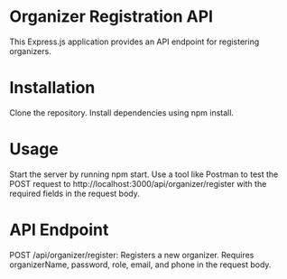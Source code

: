 # Organizer Registration API
This Express.js application provides an API endpoint for registering organizers.

# Installation
Clone the repository.
Install dependencies using npm install.

# Usage
Start the server by running npm start.
Use a tool like Postman to test the POST request to http://localhost:3000/api/organizer/register with the required fields in the request body.

# API Endpoint
POST /api/organizer/register: Registers a new organizer. Requires organizerName, password, role, email, and phone in the request body.